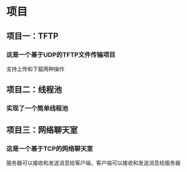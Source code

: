 # 项目
## 项目一：TFTP
### 这是一个基于UDP的TFTP文件传输项目
支持上传和下载两种操作
## 项目二：线程池
### 实现了一个简单线程池
## 项目三：网络聊天室
### 这是一个基于TCP的网络聊天室
服务器可以接收和发送消息给客户端，客户端可以接收和发送消息给服务器